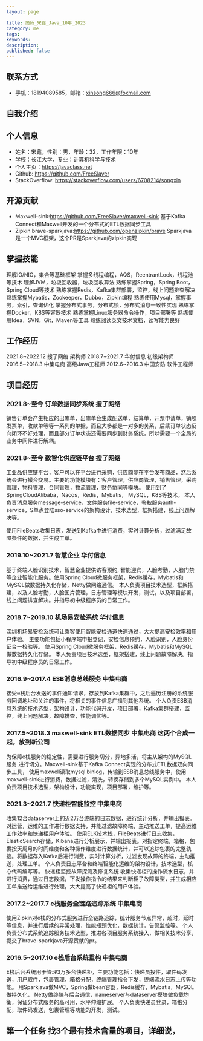 ```yaml
---
layout: page

title: 简历_宋鑫_Java_10年_2023
category: me
tags:
keywords:
description: 
published: false
---
```


## 联系方式
- 手机：18194089585，邮箱：xinsong666@foxmail.com
## 自我介绍

## 个人信息
- 姓名：宋鑫，性别：男，年龄：32，工作年限：10年
- 学校：长江大学，专业：计算机科学与技术
- 个人主页：https://javaclass.net
- Github: https://github.com/FreeSlaver
- StackOverflow: https://stackoverflow.com/users/6708214/songxin

## 开源贡献
- Maxwell-sink:https://github.com/FreeSlaver/maxwell-sink
基于Kafka Connect和Maxwell开发的一个分布式的ETL数据同步工具
- Zipkin brave-sparkjava:https://github.com/openzipkin/brave
Sparkjava是一个MVC框架，这个PR是Sparkjava的zipkin实现

## 掌握技能
理解IO/NIO，集合等基础框架
掌握多线程编程，AQS，ReentrantLock，线程池等技术
理解JVM，垃圾回收器，垃圾回收算法
熟练掌握Spring，Spring Boot，Spring Cloud等技术
熟练掌握Redis，Kafka集群部署，监控，线上问题排查解决
熟练掌握Mybatis，Zookeeper，Dubbo，Zipkin编程
熟练使用Mysql，掌握事务，索引，查询优化
掌握分布式事务，分布式锁，分布式消息一致性实现
熟练掌握Docker，K8S等容器技术
熟练掌握Linux服务器命令操作，项目部署等
熟练使用Idea，SVN，Git，Maven等工具
熟练阅读英文技术文档，读写能力良好

## 工作经历
2021.8~2022.12	搜了网络	架构师
2018.7~2021.7	华付信息	初级架构师
2016.5~2018.3 	中集电商	高级Java工程师
2012.6~2016.3 	中国安防	软件工程师

## 项目经历
### 2021.8~至今			订单数据同步系统			搜了网络
销售订单会产生相应的出库单，出库单会生成配送单，结算单，开票申请单，销项发票单，收款单等等一系列的单据，而且大多都是一对多的关系，后续订单状态反向闭环不好处理，而且部分订单状态还需要同步到财务系统，所以需要一个全局的业务中间件进行解耦。

### 2021.8~至今			数智化供应链平台			搜了网络
工业品供应链平台，客户可以在平台进行采购，供应商能在平台发布商品，然后系统会进行撮合交易。主要的功能模块有：客户管理，供应商管理，销售管理，采购管理，物料管理，合同管理，物流管理，财务协同等模块。
使用到了SpringCloudAlibaba，Nacos，Redis，Mybatis， MySQL，K8S等技术，
本人负责消息服务message-service，文件服务file-service，鉴权服务auth-service，S单点登陆sso-service的架构设计，技术选型，框架搭建，线上问题解决等。

使用FileBeats收集日志，发送到Kafka中进行消费，实时计算分析，过滤满足故障条件的数据，并生成工单。

### 2019.10~2021.7			智慧企业				华付信息
基于终端人脸识别技术，智慧企业提供访客预约, 智能迎宾，人脸考勤，人脸门禁等企业智能化服务。使用Spring Cloud微服务框架，Redis缓存，Mybatis和MySQL做数据持久化存储，Netty做网络通信。
本人负责项目技术选型，框架搭建，以及人脸考勤，人脸图片管理，日志管理等模块开发，测试，以及项目部署，线上问题排查解决。并指导初中级程序员的日常工作。
### 2018.7~2019.10			机场易安检系统			华付信息
深圳机场易安检系统可让乘客使用智能安检通道快速通过，大大提高安检效率和用户体验。
主要功能包括小程序端申报登记，安检信息预约，人脸识别，人脸身份证合一校验等。
使用Spring Cloud微服务框架，Redis缓存，Mybatis和MySQL做数据持久化存储。
本人负责项目技术选型，框架搭建，线上问题故障解决。指导初中级程序员的日常工作。

### 2016.9~2017.4			 ESB消息总线服务			中集电商
接受e栈后台发送的事件通知请求，存放到Kafka集群中，之后遍历注册的系统服务回调地址和关注的事件，将相关的事件信息广播到其他系统。
个人负责ESB消息系统的技术选型，架构设计，功能代码开发，项目部署，Kafka集群搭建，监控，线上问题解决，故障排查，性能调优等。
### 2017.5~2018.3			maxwell-sink ETL数据同步	中集电商   这两个合成一起，放到新公司
为保障e栈服务的稳定性，需要进行服务切分，异地多活，将主从架构的MySQL服务
进行切分。Maxwell-sink基于Kafka Connect实现的分布式ETL数据双向同步工具，
使用maxwell读取mysql binlog，传输到ESB消息总线服务中，使用maxwell-sink进行消费，数据过滤，清洗，转换存储到多个MySQL实例中。
本人负责项目技术选型，架构设计，功能实现，项目部署，维护等。

### 2021.3~2021.7			快递柜智能监控			中集电商
收集12台dataserver上的近2万台终端的日志数据，进行统计分析，并输出报表。对运营，运维的工作进行数据支持，并能过滤故障终端，主动推送工单，提高运维工作效率和快递柜用户体验。
使用ELK技术栈，FileBeats进行日志收集，ElasticSearch存储，Kibana进行分析展示，并输出报表。对指定终端，箱格，包裹按天周月的时间维度和各种操作维度进行数据统计，并可以追踪包裹的完整轨迹。将数据存入Kafka后进行消费，实时计算分析，过滤发现故障的终端，主动推送，处理工单。
个人负责日志平台和终端智能化运维的架构设计，技术选型，核心代码编写等。
快递柜监控故障探测及修复系统
收集快递柜的操作流水日志，并进行消费，通过日志数据，下发操作指令的结果来判断柜子故障类型，并生成相应工单推送给运维进行处理，大大提高了快递柜的用户体验。

### 2017.2~2017.7 			e栈服务全链路追踪系统		中集电商
使用Zipkin对e栈的分布式服务进行全链路追踪，统计服务节点异常，超时，延时等信息，并进行后续的异常处理，性能瓶颈优化，数据统计，告警监控等。
个人负责分布式系统追踪服务技术选型，推进各项目服务系统接入，做相关技术分享，提交了brave-sparkjava开源贡献的pr。


### 2016.5~2017.10			e栈后台系统重构			中集电商
E栈后台系统用于管理3万多台快递柜，主要功能包括：快递员投件，取件码发送，用户取件，包裹管理，箱格分配，终端管理指令下发，终端流水日志上传等功能。
用Sparkjava做MVC，Spring做bean容器，Redis缓存，Mybatis，MySQL做持久化，
Netty做终端与后台通信，nameserver与dataserver模块做负载均衡，保证分布式服务的高可用，水平伸缩扩展。
个人负责快递员登录，箱格分配，取件码发送，包裹管理等功能的开发，测试。

## 第一个任务 找3个最有技术含量的项目，详细说，








